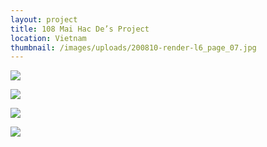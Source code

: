 ```yaml
---
layout: project
title: 108 Mai Hac De’s Project
location: Vietnam
thumbnail: /images/uploads/200810-render-l6_page_07.jpg
---
```


![](/images/uploads/200810-render-l6_page_10.jpg)

![](/images/uploads/200810-render-l6_page_04.jpg)

![](/images/uploads/200810-render-l6_page_09.jpg)

![](/images/uploads/whatsapp-image-2021-03-12-at-9.56.12-am.jpeg)
